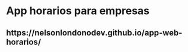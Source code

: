 <div>
  <h1>App horarios para empresas</h1>
  <h2>https://nelsonlondonodev.github.io/app-web-horarios/</h2>  
</div>
